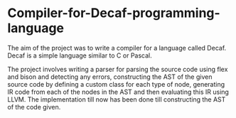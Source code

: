 # Compiler-for-Decaf-programming-language
The aim of the project was to write a compiler for a language called Decaf. Decaf is a simple language similar to C or Pascal.

The project involves writing a parser for parsing the source code using flex and bison and detecting any errors, constructing the AST of the given source code by defining a custom class for each type of node, generating IR code from each of the nodes in the AST and then evaluating this IR using LLVM. The implementation till now has been done till constructing the AST of the code given.
